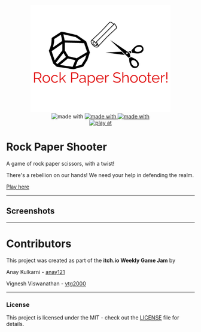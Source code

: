 <p align="center">
  
  <img src="assets/logonew.png"/>
  <br>
  <a><img src="https://img.shields.io/badge/Made%20With-Javascript-orange" alt="made with"/> </a>
  <a href="https://brm.io/matter-js/docs/"> <img src="https://img.shields.io/badge/Made%20With-Matter.js-blue" alt="made with"/> </a>
  <a href="https://p5js.org/reference/"> <img src="https://img.shields.io/badge/Made%20With-P5.js-blue" alt="made with"/> </a>
  <br>
  <a href="https://vtg2000.itch.io/rock-paper-shooter"> <img src="https://img.shields.io/badge/Play%20At-itch.io-red" alt="play at"/> </a>
  
</p>

# Rock Paper Shooter
A game of rock paper scissors, with a twist!

There's a rebellion on our hands! We need your help in defending the realm.

[Play here](https://vtg2000.itch.io/rock-paper-shooter)

---
## Screenshots

---
# Contributors
This project was created as part of the <b>itch.io Weekly Game Jam</b> by

Anay Kulkarni - [anay121](https://github.com/Anay121)

Vignesh Viswanathan - [vtg2000](https://github.com/vtg2000)

---

### License
This project is licensed under the MIT - check out the [LICENSE](./LICENSE.txt) file for details.
